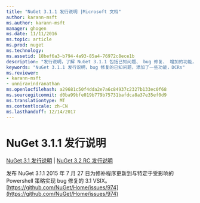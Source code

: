 ```yaml
---
title: "NuGet 3.1.1 发行说明 |Microsoft 文档"
author: karann-msft
ms.author: karann-msft
manager: ghogen
ms.date: 11/11/2016
ms.topic: article
ms.prod: nuget
ms.technology: 
ms.assetid: 18bef6a3-b794-4a93-85a4-76972c8ece1b
description: "发行说明，了解 NuGet 3.1.1 包括已知问题、 bug 修复、 增加的功能，以及 DCRs。"
keywords: "NuGet 3.1.1 发行说明，bug 修复的已知问题，添加了一些功能，DCRs"
ms.reviewer:
- karann-msft
- unniravindranathan
ms.openlocfilehash: a29681c50f4dda2e7a6c84937c2327b133ec0f68
ms.sourcegitcommit: d0ba99bfe019b779b75731bafdca8a37e35ef0d9
ms.translationtype: MT
ms.contentlocale: zh-CN
ms.lasthandoff: 12/14/2017
---
```

# <a name="nuget-311-release-notes"></a>NuGet 3.1.1 发行说明

[NuGet 3.1 发行说明](../release-notes/nuget-3.1.md) | [NuGet 3.2 RC 发行说明](../release-notes/nuget-3.2-RC.md)

发布 NuGet 3.1.1 2015 年 7 月 27 日为修补程序更新到与特定于受影响的 Powershell 策略实现 bug 修复的 3.1 VSIX。
[https://github.com/NuGet/Home/issues/974](https://github.com/NuGet/Home/issues/974)